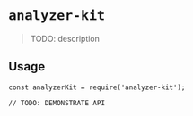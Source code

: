 # `analyzer-kit`

> TODO: description

## Usage

```
const analyzerKit = require('analyzer-kit');

// TODO: DEMONSTRATE API
```
